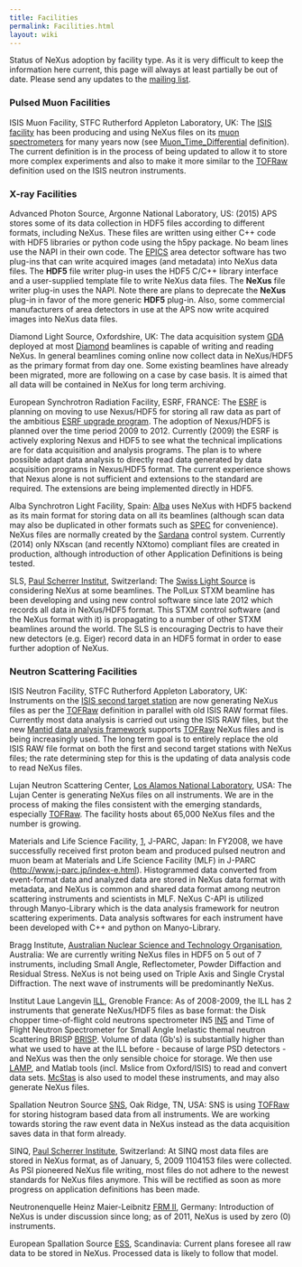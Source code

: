 ```yaml
---
title: Facilities
permalink: Facilities.html
layout: wiki
---
```


Status of NeXus adoption by facility type. As it is very difficult to
keep the information here current, this page will always at least
partially be out of date. Please send any updates to the [mailing
list](http://download.nexusformat.org/doc/html/mailinglist.html).

### Pulsed Muon Facilities

ISIS Muon Facility, STFC Rutherford Appleton Laboratory, UK: The [ISIS facility](http://www.isis.rl.ac.uk/) has been producing and using NeXus files on its [muon spectrometers](http://www.isis.rl.ac.uk/muons/) for many years now (see [Muon\_Time\_Differential](Muon_Time_Differential.html "wikilink") definition). The current definition is in the process of being updated to allow it to store more complex experiments and also to make it more similar to the [TOFRaw](TOFRaw.html "wikilink") definition used on the ISIS neutron instruments.  

### X-ray Facilities

Advanced Photon Source, Argonne National Laboratory, US: (2015) APS stores some of its data collection in HDF5 files according to different formats, including NeXus. These files are written using either C++ code with HDF5 libraries or python code using the h5py package. No beam lines use the NAPI in their own code. The [EPICS](http://www.aps.anl.gov/epics) area detector software has two plug-ins that can write acquired images (and metadata) into NeXus data files. The **HDF5** file writer plug-in uses the HDF5 C/C++ library interface and a user-supplied template file to write NeXus data files. The **NeXus** file writer plug-in uses the NAPI. Note there are plans to deprecate the **NeXus** plug-in in favor of the more generic **HDF5** plug-in. Also, some commercial manufacturers of area detectors in use at the APS now write acquired images into NeXus data files.  

<!-- -->

Diamond Light Source, Oxfordshire, UK: The data acquisition system [GDA](http://www.opengda.org/) deployed at most [Diamond](http://www.diamond.ac.uk) beamlines is capable of writing and reading NeXus. In general beamlines coming online now collect data in NeXus/HDF5 as the primary format from day one. Some existing beamlines have already been migrated, more are following on a case by case basis. It is aimed that all data will be contained in NeXus for long term archiving.  

<!-- -->

European Synchrotron Radiation Facility, ESRF, FRANCE: The [ESRF](http://www.esrf.eu) is planning on moving to use Nexus/HDF5 for storing all raw data as part of the ambitious [ESRF upgrade program](http://www.esrf.eu/Upgrade). The adoption of Nexus/HDF5 is planned over the time period 2009 to 2012. Currently (2009) the ESRF is actively exploring Nexus and HDF5 to see what the technical implications are for data acquisition and analysis programs. The plan is to where possible adapt data analysis to directly read data generated by data acquisition programs in Nexus/HDF5 format. The current experience shows that Nexus alone is not sufficient and extensions to the standard are required. The extensions are being implemented directly in HDF5.  

<!-- -->

Alba Synchrotron Light Facility, Spain: [Alba](http://www.cells.es) uses NeXus with HDF5 backend as its main format for storing data on all its beamlines (although scan data may also be duplicated in other formats such as [SPEC](http://www.certif.com/spec_manual/user_1_4_1.html) for convenience). NeXus files are normally created by the [Sardana](http://sardana-controls.org) control system. Currently (2014) only NXscan (and recently NXtomo) compliant files are created in production, although introduction of other Application Definitions is being tested.  

<!-- -->

SLS, [Paul Scherrer Institut](http://www.psi.ch/), Switzerland: The [Swiss Light Source](http://www.psi.ch/sls/) is considering NeXus at some beamlines. The PolLux STXM beamline has been developing and using new control software since late 2012 which records all data in NeXus/HDF5 format. This STXM control software (and the NeXus format with it) is propagating to a number of other STXM beamlines around the world. The SLS is encouraging Dectris to have their new detectors (e.g. Eiger) record data in an HDF5 format in order to ease further adoption of NeXus.  

### Neutron Scattering Facilities

ISIS Neutron Facility, STFC Rutherford Appleton Laboratory, UK: Instruments on the [ISIS second target station](http://ts-2.isis.rl.ac.uk/) are now generating NeXus files as per the [TOFRaw](TOFRaw.html "wikilink") definition in parallel with old ISIS RAW format files. Currently most data analysis is carried out using the ISIS RAW files, but the new [Mantid data analysis framework](http://www.mantidproject.org/) supports [TOFRaw](TOFRaw.html "wikilink") NeXus files and is being increasingly used. The long term goal is to entirely replace the old ISIS RAW file format on both the first and second target stations with NeXus files; the rate determining step for this is the updating of data analysis code to read NeXus files.  

<!-- -->

Lujan Neutron Scattering Center, [Los Alamos National Laboratory](http://lansce.lanl.gov/lujan), USA: The Lujan Center is generating NeXus files on all instruments. We are in the process of making the files consistent with the emerging standards, especially [TOFRaw](TOFRaw.html "wikilink"). The facility hosts about 65,000 NeXus files and the number is growing.  

<!-- -->

Materials and Life Science Facility, [1](http://www.j-parc.jp/index-e.html), J-PARC, Japan: In FY2008, we have successfully received first proton beam and produced pulsed neutron and muon beam at Materials and Life Science Facility (MLF) in J-PARC (http://www.j-parc.jp/index-e.html). Histogrammed data converted from event-format data and analyzed data are stored in NeXus data format with metadata, and NeXus is common and shared data format among neutron scattering instruments and scientists in MLF. NeXus C-API is utilized through Manyo-Library which is the data analysis framework for neutron scattering experiments. Data analysis softwares for each instrument have been developed with C++ and python on Manyo-Library.  

<!-- -->

Bragg Institute, [Australian Nuclear Science and Technology Organisation](http://www.ansto.gov.au/research/bragg_institute), Australia: We are currently writing NeXus files in HDF5 on 5 out of 7 instruments, including Small Angle, Reflectometer, Powder Diffaction and Residual Stress. NeXus is not being used on Triple Axis and Single Crystal Diffraction. The next wave of instruments will be predominantly NeXus.  

<!-- -->

Institut Laue Langevin [ILL](http://www.ill.eu), Grenoble France: As of 2008-2009, the ILL has 2 instruments that generate NeXus/HDF5 files as base format: the Disk chopper time-of-flight cold neutrons spectrometer IN5 [IN5](http://www.ill.fr/in5) and Time of Flight Neutron Spectrometer for Small Angle Inelastic themal neutron Scattering BRISP [BRISP](http://www.ill.fr/brisp). Volume of data (Gb's) is substantially higher than what we used to have at the ILL before - because of large PSD detectors - and NeXus was then the only sensible choice for storage. We then use [LAMP](http://www.ill.eu/instruments-support/computing-for-science/cs-software/all-software/lamp/), and Matlab tools (incl. Mslice from Oxford/ISIS) to read and convert data sets. [McStas](http://www.mcstas.org) is also used to model these instruments, and may also generate NeXus files.  

<!-- -->

Spallation Neutron Source [SNS](http://neutrons.ornl.gov/), Oak Ridge, TN, USA: SNS is using [TOFRaw](TOFRaw.html "wikilink") for storing histogram based data from all instruments. We are working towards storing the raw event data in NeXus instead as the data acquisition saves data in that form already.  

<!-- -->

SINQ, [Paul Scherrer Institute](http://www.psi.ch), Switzerland: At SINQ most data files are stored in NeXus format, as of January, 5, 2009 1104153 files were collected. As PSI pioneered NeXus file writing, most files do not adhere to the newest standards for NeXus files anymore. This will be rectified as soon as more progress on application definitions has been made.  

<!-- -->

Neutronenquelle Heinz Maier-Leibnitz [FRM II](http://www.frm2.tum.de), Germany: Introduction of NeXus is under discussion since long; as of 2011, NeXus is used by zero (0) instruments.  

<!-- -->

European Spallation Source [ESS](http://www.europeanspallationsource.se), Scandinavia: Current plans foresee all raw data to be stored in NeXus. Processed data is likely to follow that model.  
